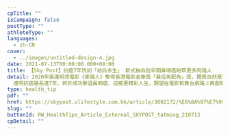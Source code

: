 ```yaml
---
cpTitle: ""
isCampaign: false
postType: ""
athleteType: ""
languages:
  - zh-CN
cover:
  - ../images/untitled-design-4.jpg
date: 2021-07-13T00:00:00.000+08:00
title: 【Sky Post】抗癌7年恍如「劫后余生」 新式抽血验早期鼻咽癌盼帮更多同路人
detail: 2020年張達明憑電影《麥路人》奪得香港電影金像獎「最佳男配角」獎，獲奬自然是實至名歸，其實背後還有更大意義 ——
  達明抗癌路長達7年，終於成功擊退鼻咽癌，迎接更精彩人生，期望在電影和舞台劇路上再創輝煌。
type: health_tip
pdf: ""
href: https://skypost.ulifestyle.com.hk/article/3002172/%E6%8A%97%E7%99%8C7%E5%B9%B4%E6%81%8D%E5%A6%82%E3%80%8C%E5%8A%AB%E5%BE%8C%E9%A4%98%E7%94%9F%E3%80%8D%20%20%E6%96%B0%E5%BC%8F%E6%8A%BD%E8%A1%80%E9%A9%97%E6%97%A9%E6%9C%9F%E9%BC%BB%E5%92%BD%E7%99%8C%E7%9B%BC%E5%B9%AB%E6%9B%B4%E5%A4%9A%E5%90%8C%E8%B7%AF%E4%BA%BA
slug: ""
buttonId: RW_HealthTips_Article_External_SKYPOST_tatming_210713
cpDetail: ""
---
```


